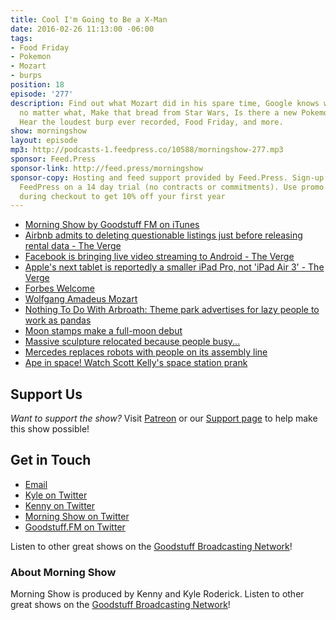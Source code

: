 ```yaml
---
title: Cool I'm Going to Be a X-Man
date: 2016-02-26 11:13:00 -06:00
tags:
- Food Friday
- Pokemon
- Mozart
- burps
position: 18
episode: '277'
description: Find out what Mozart did in his spare time, Google knows where you are
  no matter what, Make that bread from Star Wars, Is there a new Pokemon game really?,
  Hear the loudest burp ever recorded, Food Friday, and more.
show: morningshow
layout: episode
mp3: http://podcasts-1.feedpress.co/10588/morningshow-277.mp3
sponsor: Feed.Press
sponsor-link: http://feed.press/morningshow
sponsor-copy: Hosting and feed support provided by Feed.Press. Sign-up today and try
  FeedPress on a 14 day trial (no contracts or commitments). Use promo code `morningshow`
  during checkout to get 10% off your first year
---
```


* [Morning Show by Goodstuff FM on iTunes](https://itunes.apple.com/us/podcast/morning-show/id843374491?mt=2)
* [Airbnb admits to deleting questionable listings just before releasing rental data - The Verge](http://www.theverge.com/2016/2/25/11116426/airbnb-report-data-purge-new-york-city)
* [Facebook is bringing live video streaming to Android - The Verge](http://www.theverge.com/2016/2/26/11119034/facebook-live-stream-video-android)
* [Apple's next tablet is reportedly a smaller iPad Pro, not 'iPad Air 3' - The Verge](http://www.theverge.com/2016/2/25/11116352/apple-smaller-ipad-pro-rumor)
* [Forbes Welcome](http://www.forbes.com/forbes/welcome/#1538ef7e5af1)
* [Wolfgang Amadeus Mozart](http://www.wrightmusic.net/pdfs/mozart.pdf)
* [Nothing To Do With Arbroath: Theme park advertises for lazy people to work as pandas](http://arbroath.blogspot.com/2016/02/theme-park-advertises-for-lazy-people.html)
* [Moon stamps make a full-moon debut](http://www.geekwire.com/2016/moon-stamps-make-their-debut-for-the-full-moon/)
* [Massive sculpture relocated because people busy...](http://www.scoop.it/t/quite-interesting-news/p/4060148507/2016/02/23/massive-sculpture-relocated-because-people-busy-texting-kept-walking-into-it)
* [Mercedes replaces robots with people on its assembly line](http://www.engadget.com/2016/02/25/mercedes-benz-replaces-robots-with-humans/)
* [Ape in space! Watch Scott Kelly's space station prank](http://www.geekwire.com/2016/ape-in-space-watch-scott-kelly-pull-the-international-space-stations-best-prank-ever/)

## Support Us
*Want to support the show?* Visit [Patreon](http://patreon.com/morningshow) or our [Support page](http://goodstuff.fm/support) to help make this show possible!

## Get in Touch
* [Email](mailto:kyle@goodstuff.fm)
* [Kyle on Twitter](http://twitter.com/dogburps)
* [Kenny on Twitter](http://twitter.com/pizzarobotics)
* [Morning Show on Twitter](http://twitter.com/morningshowam)
* [Goodstuff.FM on Twitter](http://twitter.com/goodstufffm)

Listen to other great shows on the [Goodstuff Broadcasting Network](http://goodstuff.fm/shows)!

### About Morning Show
Morning Show is produced by Kenny and Kyle Roderick. Listen to other great shows on the [Goodstuff Broadcasting Network](http://goodstuff.fm/)!
